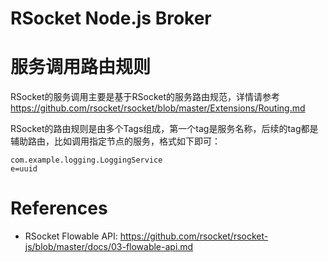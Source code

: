 RSocket Node.js Broker
=======================


# 服务调用路由规则

RSocket的服务调用主要是基于RSocket的服务路由规范，详情请参考 https://github.com/rsocket/rsocket/blob/master/Extensions/Routing.md

RSocket的路由规则是由多个Tags组成，第一个tag是服务名称，后续的tag都是辅助路由，比如调用指定节点的服务，格式如下即可：
```
com.example.logging.LoggingService
e=uuid
```

# References

* RSocket Flowable API: https://github.com/rsocket/rsocket-js/blob/master/docs/03-flowable-api.md
